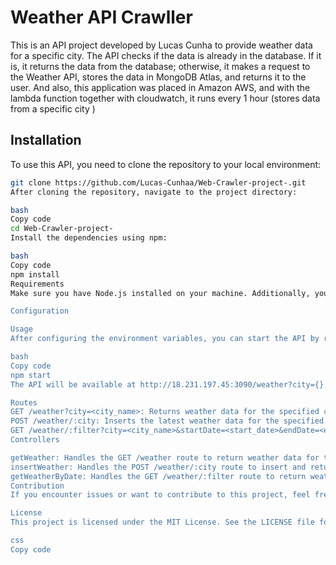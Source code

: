 # Weather API Crawller

This is an API project developed by Lucas Cunha to provide weather data for a specific city. The API checks if the data is already in the database. If it is, it returns the data from the database; otherwise, it makes a request to the Weather API, stores the data in MongoDB Atlas, and returns it to the user. And also, this application was placed in Amazon AWS, and with the lambda function together with cloudwatch, it runs every 1 hour (stores data from a specific city )

## Installation

To use this API, you need to clone the repository to your local environment:

```bash
git clone https://github.com/Lucas-Cunhaa/Web-Crawler-project-.git
After cloning the repository, navigate to the project directory:

bash
Copy code
cd Web-Crawler-project-
Install the dependencies using npm:

bash
Copy code
npm install
Requirements
Make sure you have Node.js installed on your machine. Additionally, you'll need to set up an instance of MongoDB Atlas and obtain the connection credentials.

Configuration

Usage
After configuring the environment variables, you can start the API by running the following command:

bash
Copy code
npm start
The API will be available at http://18.231.197.45:3090/weather?city={}. You can make requests to this URL to get weather data for a specific city.

Routes
GET /weather?city=<city_name>: Returns weather data for the specified city. If the data is not available in the database, it will be fetched from the Weather API and stored in the database before being returned.
POST /weather/:city: Inserts the latest weather data for the specified city into the database and returns it.
GET /weather/:filter?city=<city_name>&startDate=<start_date>&endDate=<end_date>: Returns weather data for the specified city within the specified date range.
Controllers

getWeather: Handles the GET /weather route to return weather data for the specified city.
insertWeather: Handles the POST /weather/:city route to insert and return the latest weather data for the specified city.
getWeatherByDate: Handles the GET /weather/:filter route to return weather data for the city within the specified date range.
Contribution
If you encounter issues or want to contribute to this project, feel free to open an issue or submit a pull request.

License
This project is licensed under the MIT License. See the LICENSE file for more information.

css
Copy code







